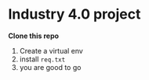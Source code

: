 # Industry 4.0 project 

**Clone this repo**

1. Create a virtual env
2. install `req.txt`
3. you are good to go 
